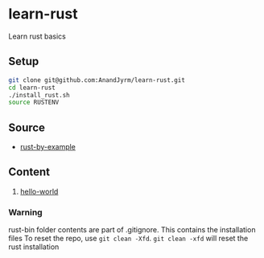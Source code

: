 # learn-rust

Learn rust basics

## Setup

```bash
git clone git@github.com:AnandJyrm/learn-rust.git
cd learn-rust
./install_rust.sh
source RUSTENV
```

## Source

- [rust-by-example](https://doc.rust-lang.org/rust-by-example)

## Content

1. [hello-world](hello-world)

### Warning

rust-bin folder contents are part of .gitignore. This contains the installation files
To reset the repo, use `git clean -Xfd`.
`git clean -xfd` will reset the rust installation
